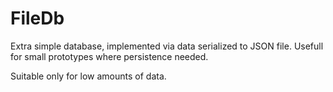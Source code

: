 # FileDb
Extra simple database, implemented via data serialized to JSON file. Usefull for small prototypes where persistence needed. 

Suitable only for low amounts of data.